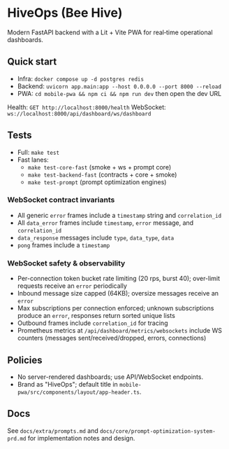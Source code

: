 # HiveOps (Bee Hive)

Modern FastAPI backend with a Lit + Vite PWA for real‑time operational dashboards.

## Quick start

- Infra: `docker compose up -d postgres redis`
- Backend: `uvicorn app.main:app --host 0.0.0.0 --port 8000 --reload`
- PWA: `cd mobile-pwa && npm ci && npm run dev` then open the dev URL

Health: `GET http://localhost:8000/health`
WebSocket: `ws://localhost:8000/api/dashboard/ws/dashboard`

## Tests

- Full: `make test`
- Fast lanes:
  - `make test-core-fast` (smoke + ws + prompt core)
  - `make test-backend-fast` (contracts + core + smoke)
  - `make test-prompt` (prompt optimization engines)

### WebSocket contract invariants
- All generic `error` frames include a `timestamp` string and `correlation_id`
- All `data_error` frames include `timestamp`, `error` message, and `correlation_id`
- `data_response` messages include `type`, `data_type`, `data`
- `pong` frames include a `timestamp`

### WebSocket safety & observability
- Per-connection token bucket rate limiting (20 rps, burst 40); over-limit requests receive an `error` periodically
- Inbound message size capped (64KB); oversize messages receive an `error`
- Max subscriptions per connection enforced; unknown subscriptions produce an `error`, responses return sorted unique lists
- Outbound frames include `correlation_id` for tracing
- Prometheus metrics at `/api/dashboard/metrics/websockets` include WS counters (messages sent/received/dropped, errors, connections)

## Policies

- No server-rendered dashboards; use API/WebSocket endpoints.
- Brand as "HiveOps"; default title in `mobile-pwa/src/components/layout/app-header.ts`.

## Docs

See `docs/extra/prompts.md` and `docs/core/prompt-optimization-system-prd.md` for implementation notes and design.
